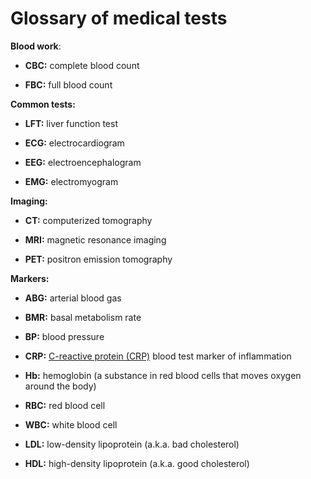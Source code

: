 # Glossary of medical tests

**Blood work**:

* **CBC:** complete blood count

* **FBC:** full blood count

**Common tests:**

* **LFT:** liver function test

* **ECG:** electrocardiogram

* **EEG:** electroencephalogram

* **EMG:** electromyogram

**Imaging:**

* **CT:** computerized tomography

* **MRI:** magnetic resonance imaging

* **PET:** positron emission tomography

**Markers:**

* **ABG:** arterial blood gas

* **BMR:** basal metabolism rate

* **BP:**  blood pressure

* **CRP:** [C-reactive protein (CRP)](../c-reactive-protein) blood test marker of inflammation

* **Hb:** hemoglobin (a substance in red blood cells that moves oxygen around the body)

* **RBC:** red blood cell

* **WBC:** white blood cell

* **LDL:** low-density lipoprotein (a.k.a. bad cholesterol)

* **HDL:** high-density lipoprotein (a.k.a. good cholesterol)

